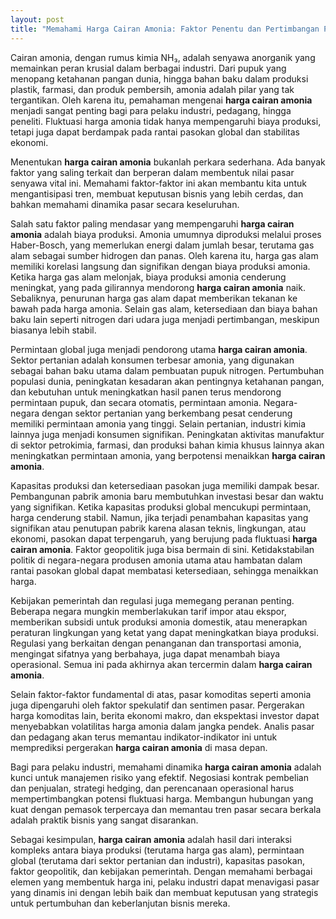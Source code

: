 ```yaml
---
layout: post
title: "Memahami Harga Cairan Amonia: Faktor Penentu dan Pertimbangan Penting"
---
```


Cairan amonia, dengan rumus kimia NH₃, adalah senyawa anorganik yang memainkan peran krusial dalam berbagai industri. Dari pupuk yang menopang ketahanan pangan dunia, hingga bahan baku dalam produksi plastik, farmasi, dan produk pembersih, amonia adalah pilar yang tak tergantikan. Oleh karena itu, pemahaman mengenai **harga cairan amonia** menjadi sangat penting bagi para pelaku industri, pedagang, hingga peneliti. Fluktuasi harga amonia tidak hanya mempengaruhi biaya produksi, tetapi juga dapat berdampak pada rantai pasokan global dan stabilitas ekonomi.

Menentukan **harga cairan amonia** bukanlah perkara sederhana. Ada banyak faktor yang saling terkait dan berperan dalam membentuk nilai pasar senyawa vital ini. Memahami faktor-faktor ini akan membantu kita untuk mengantisipasi tren, membuat keputusan bisnis yang lebih cerdas, dan bahkan memahami dinamika pasar secara keseluruhan.

Salah satu faktor paling mendasar yang mempengaruhi **harga cairan amonia** adalah biaya produksi. Amonia umumnya diproduksi melalui proses Haber-Bosch, yang memerlukan energi dalam jumlah besar, terutama gas alam sebagai sumber hidrogen dan panas. Oleh karena itu, harga gas alam memiliki korelasi langsung dan signifikan dengan biaya produksi amonia. Ketika harga gas alam melonjak, biaya produksi amonia cenderung meningkat, yang pada gilirannya mendorong **harga cairan amonia** naik. Sebaliknya, penurunan harga gas alam dapat memberikan tekanan ke bawah pada harga amonia. Selain gas alam, ketersediaan dan biaya bahan baku lain seperti nitrogen dari udara juga menjadi pertimbangan, meskipun biasanya lebih stabil.

Permintaan global juga menjadi pendorong utama **harga cairan amonia**. Sektor pertanian adalah konsumen terbesar amonia, yang digunakan sebagai bahan baku utama dalam pembuatan pupuk nitrogen. Pertumbuhan populasi dunia, peningkatan kesadaran akan pentingnya ketahanan pangan, dan kebutuhan untuk meningkatkan hasil panen terus mendorong permintaan pupuk, dan secara otomatis, permintaan amonia. Negara-negara dengan sektor pertanian yang berkembang pesat cenderung memiliki permintaan amonia yang tinggi. Selain pertanian, industri kimia lainnya juga menjadi konsumen signifikan. Peningkatan aktivitas manufaktur di sektor petrokimia, farmasi, dan produksi bahan kimia khusus lainnya akan meningkatkan permintaan amonia, yang berpotensi menaikkan **harga cairan amonia**.

Kapasitas produksi dan ketersediaan pasokan juga memiliki dampak besar. Pembangunan pabrik amonia baru membutuhkan investasi besar dan waktu yang signifikan. Ketika kapasitas produksi global mencukupi permintaan, harga cenderung stabil. Namun, jika terjadi penambahan kapasitas yang signifikan atau penutupan pabrik karena alasan teknis, lingkungan, atau ekonomi, pasokan dapat terpengaruh, yang berujung pada fluktuasi **harga cairan amonia**. Faktor geopolitik juga bisa bermain di sini. Ketidakstabilan politik di negara-negara produsen amonia utama atau hambatan dalam rantai pasokan global dapat membatasi ketersediaan, sehingga menaikkan harga.

Kebijakan pemerintah dan regulasi juga memegang peranan penting. Beberapa negara mungkin memberlakukan tarif impor atau ekspor, memberikan subsidi untuk produksi amonia domestik, atau menerapkan peraturan lingkungan yang ketat yang dapat meningkatkan biaya produksi. Regulasi yang berkaitan dengan penanganan dan transportasi amonia, mengingat sifatnya yang berbahaya, juga dapat menambah biaya operasional. Semua ini pada akhirnya akan tercermin dalam **harga cairan amonia**.

Selain faktor-faktor fundamental di atas, pasar komoditas seperti amonia juga dipengaruhi oleh faktor spekulatif dan sentimen pasar. Pergerakan harga komoditas lain, berita ekonomi makro, dan ekspektasi investor dapat menyebabkan volatilitas harga amonia dalam jangka pendek. Analis pasar dan pedagang akan terus memantau indikator-indikator ini untuk memprediksi pergerakan **harga cairan amonia** di masa depan.

Bagi para pelaku industri, memahami dinamika **harga cairan amonia** adalah kunci untuk manajemen risiko yang efektif. Negosiasi kontrak pembelian dan penjualan, strategi hedging, dan perencanaan operasional harus mempertimbangkan potensi fluktuasi harga. Membangun hubungan yang kuat dengan pemasok terpercaya dan memantau tren pasar secara berkala adalah praktik bisnis yang sangat disarankan.

Sebagai kesimpulan, **harga cairan amonia** adalah hasil dari interaksi kompleks antara biaya produksi (terutama harga gas alam), permintaan global (terutama dari sektor pertanian dan industri), kapasitas pasokan, faktor geopolitik, dan kebijakan pemerintah. Dengan memahami berbagai elemen yang membentuk harga ini, pelaku industri dapat menavigasi pasar yang dinamis ini dengan lebih baik dan membuat keputusan yang strategis untuk pertumbuhan dan keberlanjutan bisnis mereka.
